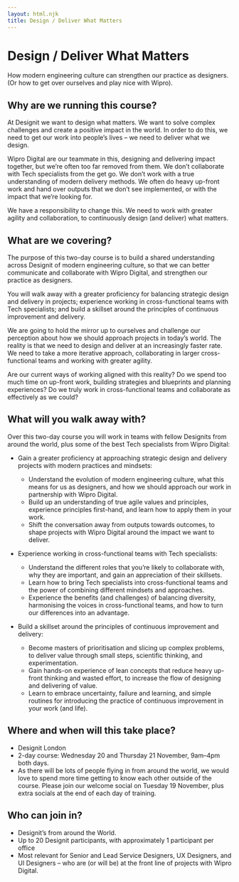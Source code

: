 ```yaml
---
layout: html.njk
title: Design / Deliver What Matters
---
```

# Design / Deliver What Matters
How modern engineering culture can strengthen our practice as designers. (Or how to get over ourselves and play nice with Wipro).

## Why are we running this course?
At Designit we want to design what matters. We want to solve complex challenges and create a positive impact in the world. In order to do this, we need to get our work into people’s lives – we need to deliver what we design. 

Wipro Digital are our teammate in this, designing and delivering impact together, but we’re often too far removed from them. We don’t collaborate with Tech specialists from the get go. We don’t work with a true understanding of modern delivery methods. We often do heavy up-front work and hand over outputs that we don’t see implemented, or with the impact that we’re looking for.

We have a responsibility to change this. We need to work with greater agility and collaboration, to continuously design (and deliver) what matters.

## What are we covering?
The purpose of this two-day course is to build a shared understanding across Designit of modern engineering culture, so that we can better communicate and collaborate with Wipro Digital, and strengthen our practice as designers.

You will walk away with a greater proficiency for balancing strategic design and delivery in projects; experience working in cross-functional teams with Tech specialists; and build a skillset around the principles of continuous improvement and delivery.

We are going to hold the mirror up to ourselves and challenge our perception about how we should approach projects in today’s world. The reality is that we need to design and deliver at an increasingly faster rate. We need to take a more iterative approach, collaborating in larger cross-functional teams and working with greater agility.

Are our current ways of working aligned with this reality? Do we spend too much time on up-front work, building strategies and blueprints and planning experiences? Do we truly work in cross-functional teams and collaborate as effectively as we could?

## What will you walk away with?
Over this two-day course you will work in teams with fellow Designits from around the world, plus some of the best Tech specialists from Wipro Digital: 


- Gain a greater proficiency at approaching strategic design and delivery projects with modern practices and mindsets:
    - Understand the evolution of modern engineering culture, what this means for us as designers, and how we should approach our work in partnership with Wipro Digital.
    - Build up an understanding of true agile values and principles, experience principles first-hand, and learn how to apply them in your work.
    - Shift the conversation away from outputs towards outcomes, to shape projects with Wipro Digital around the impact we want to deliver.


- Experience working in cross-functional teams with Tech specialists:
    - Understand the different roles that you’re likely to collaborate with, why they are important, and gain an appreciation of their skillsets.
    - Learn how to bring Tech specialists into cross-functional teams and the power of combining different mindsets and approaches.
    - Experience the benefits (and challenges) of balancing diversity, harmonising the voices in cross-functional teams, and how to turn our differences into an advantage.


- Build a skillset around the principles of continuous improvement and delivery:
    - Become masters of prioritisation and slicing up complex problems, to deliver value through small steps, scientific thinking, and experimentation.
    - Gain hands-on experience of lean concepts that reduce heavy up-front thinking and wasted effort, to increase the flow of designing and delivering of value.
    - Learn to embrace uncertainty, failure and learning, and simple routines for introducing the practice of continuous improvement in your work (and life).


## Where and when will this take place?
- Designit London
- 2-day course: Wednesday 20 and Thursday 21 November, 9am–4pm both days.
- As there will be lots of people flying in from around the world, we would love to spend more time getting to know each other outside of the course. Please join our welcome social on Tuesday 19 November, plus extra socials at the end of each day of training.

## Who can join in?
- Designit’s from around the World.
- Up to 20 Designit participants, with approximately 1 participant per office
- Most relevant for Senior and Lead Service Designers, UX Designers, and UI Designers – who are (or will be) at the front line of projects with Wipro Digital.